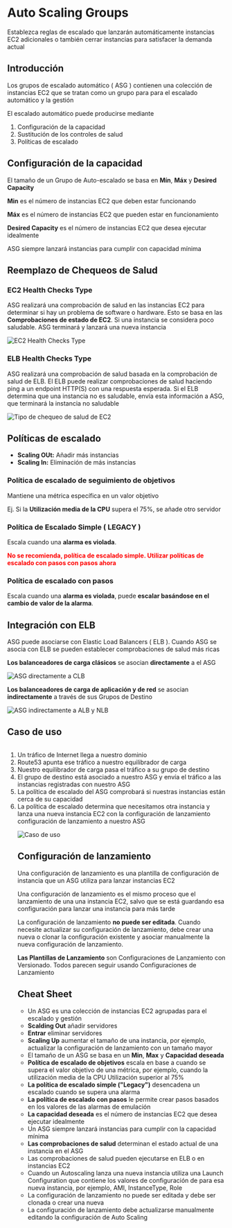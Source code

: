 # Auto Scaling Groups

Establezca reglas de escalado que lanzarán automáticamente
instancias EC2 adicionales o también cerrar instancias
para satisfacer la demanda actual

## Introducción

Los grupos de escalado automático ( ASG ) contienen
una colección de instancias EC2 que se tratan como un grupo para
para el escalado automático y la gestión

El escalado automático puede producirse mediante

1. Configuración de la capacidad
2. Sustitución de los controles de salud
3. Políticas de escalado

## Configuración de la capacidad

El tamaño de un Grupo de Auto-escalado se basa en **Mín**,
**Máx** y **Desired Capacity**

**Min** es el número de instancias EC2 que deben
estar funcionando

**Máx** es el número de instancias EC2 que pueden
estar en funcionamiento

**Desired Capacity** es el número de instancias EC2 que
desea ejecutar idealmente

ASG siempre lanzará instancias para cumplir con
capacidad mínima

## Reemplazo de Chequeos de Salud

### EC2 Health Checks Type

ASG realizará una comprobación de salud en las instancias EC2
para determinar si hay un problema de software o hardware.
Esto se basa en las **Comprobaciones de estado de EC2**.
Si una instancia se considera poco saludable.
ASG terminará y lanzará una nueva instancia

<img
  src="../../public/images/asg/ec2_health_checks.png"
  alt="EC2 Health Checks Type" />

### ELB Health Checks Type

ASG realizará una comprobación de salud basada en la
comprobación de salud de ELB.
El ELB puede realizar comprobaciones de salud haciendo ping
a un endpoint HTTP(S)
con una respuesta esperada. Si el ELB determina que una instancia
no es saludable, envía esta información a ASG, que
terminará la instancia no saludable

<img
  src="../../public/images/asg/elb_health_checks.png"
  alt="Tipo de chequeo de salud de EC2" />

## Políticas de escalado

- **Scaling OUt:** Añadir más instancias
- **Scaling In:** Eliminación de más instancias

### Política de escalado de seguimiento de objetivos

Mantiene una métrica específica en un valor objetivo

Ej. Si la **Utilización media de la CPU** supera el 75%, se añade
otro servidor

### Política de Escalado Simple ( LEGACY )

Escala cuando una **alarma es violada**.

<span class="text-red">
  <strong>
  No se recomienda, política de escalado simple.
  Utilizar políticas de escalado con pasos
  con pasos ahora
  </strong>
</span>

### Política de escalado con pasos

Escala cuando una **alarma es violada**, puede
**escalar basándose en el cambio de valor de la alarma**.

## Integración con ELB

ASG puede asociarse con Elastic Load Balancers ( ELB ).
Cuando ASG se asocia con ELB se pueden establecer comprobaciones
de salud más ricas

**Los balanceadores de carga clásicos** se asocian
**directamente** a el ASG

<img
  src="../../public/images/asg_clb.png"
  alt="ASG directamente a CLB" />

**Los balanceadores de carga de aplicación y de red** se asocian
**indirectamente** a través de sus Grupos de Destino

<img
  src="../../public/images/asg_alb_nlb.png"
  alt="ASG indirectamente a ALB y NLB" />

## Caso de uso

<div style="display: flex; gap: 1rem">
<ol style="flex-basis: 60ch;">
  <li>
    Un tráfico de Internet llega a nuestro dominio
    </li>
  <li>
    Route53 apunta ese tráfico a nuestro equilibrador de carga
    </li>
  <li>
    Nuestro equilibrador de carga pasa el tráfico a su grupo
    de destino
    </li>
  <li>
    El grupo de destino está asociado a nuestro ASG y envía
  el tráfico a las instancias registradas con nuestro ASG
  </li>
  <li>
    La política de escalado del ASG comprobará si nuestras instancias
  están cerca de su capacidad
  </li>
  <li>
    La política de escalado determina que necesitamos otra instancia
  y lanza una nueva instancia EC2 con la configuración de lanzamiento
  configuración de lanzamiento a nuestro ASG
  </li>

  <img
    src="../../public/images/asg/use_case.png"
    alt="Caso de uso" />

## Configuración de lanzamiento

Una configuración de lanzamiento es una plantilla de
configuración de instancia que un ASG utiliza para lanzar
instancias EC2

Una configuración de lanzamiento es el mismo proceso que el
lanzamiento de una una instancia EC2, salvo que se está
guardando esa configuración para lanzar una instancia para
más tarde

La configuración de lanzamiento **no puede ser editada**.
Cuando necesite actualizar su configuración de lanzamiento,
debe crear una nueva o clonar la configuración
existente y asociar manualmente la nueva configuración de lanzamiento.

**Las Plantillas de Lanzamiento** son Configuraciones de
Lanzamiento con Versionado. Todos parecen seguir usando
Configuraciones de Lanzamiento

## Cheat Sheet

- Un ASG es una colección de instancias EC2 agrupadas para
el escalado y gestión
- **Scalding Out** añadir servidores
- **Entrar** eliminar servidores
- **Scaling Up** aumentar el tamaño de una instancia,
por ejemplo, actualizar la configuración de lanzamiento con
un tamaño mayor
- El tamaño de un ASG se basa en un **Min**, **Max** y
**Capacidad deseada**
- **Política de escalado de objetivos** escala en base a
cuando se supera el valor objetivo de una métrica,
por ejemplo, cuando la utilización media de la CPU Utilización
superior al 75%
- **La política de escalado simple ("Legacy")** desencadena
un escalado cuando se supera una alarma
- **La política de escalado con pasos** le permite crear
pasos basados en los valores de las alarmas de emulación
- **La capacidad deseada** es el número de instancias EC2 que
desea ejecutar idealmente
- Un ASG siempre lanzará instancias para cumplir con la
capacidad mínima
- **Las comprobaciones de salud** determinan el estado actual
de una instancia en el ASG
- Las comprobaciones de salud pueden ejecutarse en
ELB o en instancias EC2
- Cuando un Autoscaling lanza una nueva instancia utiliza una
Launch Configuration que contiene los valores de configuración
de para esa nueva instancia,
por ejemplo, AMI, InstanceType, Role
- La configuración de lanzamiento no puede ser editada y
debe ser clonada o crear una nueva
- La configuración de lanzamiento debe actualizarse manualmente
editando la configuración de Auto Scaling

<style>
.text-red {
  color: red;
}
</style>
